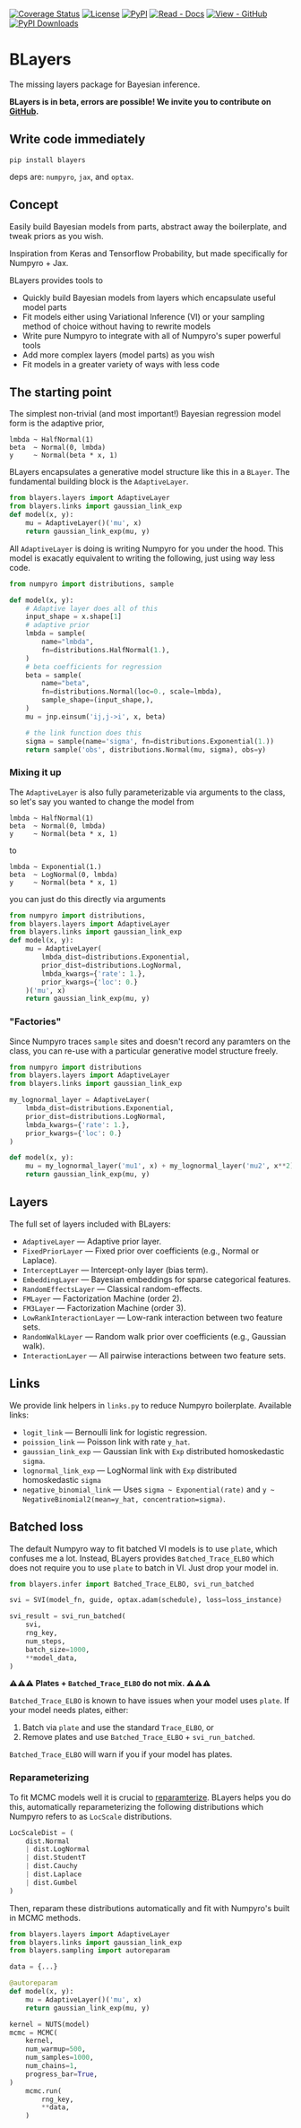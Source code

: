 [![Coverage Status](https://coveralls.io/repos/github/georgeberry/blayers/badge.svg?branch=main)](https://coveralls.io/github/georgeberry/blayers?branch=main) [![License](https://img.shields.io/github/license/georgeberry/blayers)](LICENSE) [![PyPI](https://img.shields.io/pypi/v/blayers)](https://pypi.org/project/blayers/) [![Read - Docs](https://img.shields.io/badge/Read-Docs-2ea44f)](https://georgeberry.github.io/blayers/) [![View - GitHub](https://img.shields.io/badge/View-GitHub-89CFF0)](https://github.com/georgeberry/blayers) [![PyPI Downloads](https://static.pepy.tech/badge/blayers)](https://pepy.tech/projects/blayers)



# BLayers

The missing layers package for Bayesian inference.

**BLayers is in beta, errors are possible! We invite you to contribute on [GitHub](https://github.com/georgeberry/blayers).**

## Write code immediately

```
pip install blayers
```

deps are: `numpyro`, `jax`, and `optax`.

## Concept

Easily build Bayesian models from parts, abstract away the boilerplate, and
tweak priors as you wish.

Inspiration from Keras and Tensorflow Probability, but made specifically for Numpyro + Jax.

BLayers provides tools to

- Quickly build Bayesian models from layers which encapsulate useful model parts
- Fit models either using Variational Inference (VI) or your sampling method of
choice without having to rewrite models
- Write pure Numpyro to integrate with all of Numpyro's super powerful tools
- Add more complex layers (model parts) as you wish
- Fit models in a greater variety of ways with less code

## The starting point

The simplest non-trivial (and most important!) Bayesian regression model form is
the adaptive prior,

```
lmbda ~ HalfNormal(1)
beta  ~ Normal(0, lmbda)
y     ~ Normal(beta * x, 1)
```

BLayers encapsulates a generative model structure like this in a `BLayer`. The
fundamental building block is the `AdaptiveLayer`.

```python
from blayers.layers import AdaptiveLayer
from blayers.links import gaussian_link_exp
def model(x, y):
    mu = AdaptiveLayer()('mu', x)
    return gaussian_link_exp(mu, y)
```

All `AdaptiveLayer` is doing is writing Numpyro for you under the hood. This
model is exacatly equivalent to writing the following, just using way less code.

```python
from numpyro import distributions, sample

def model(x, y):
    # Adaptive layer does all of this
    input_shape = x.shape[1]
    # adaptive prior
    lmbda = sample(
        name="lmbda",
        fn=distributions.HalfNormal(1.),
    )
    # beta coefficients for regression
    beta = sample(
        name="beta",
        fn=distributions.Normal(loc=0., scale=lmbda),
        sample_shape=(input_shape,),
    )
    mu = jnp.einsum('ij,j->i', x, beta)

    # the link function does this
    sigma = sample(name='sigma', fn=distributions.Exponential(1.))
    return sample('obs', distributions.Normal(mu, sigma), obs=y)
```

### Mixing it up

The `AdaptiveLayer` is also fully parameterizable via arguments to the class, so let's say you wanted to change the model from

```
lmbda ~ HalfNormal(1)
beta  ~ Normal(0, lmbda)
y     ~ Normal(beta * x, 1)
```

to

```
lmbda ~ Exponential(1.)
beta  ~ LogNormal(0, lmbda)
y     ~ Normal(beta * x, 1)
```

you can just do this directly via arguments

```python
from numpyro import distributions,
from blayers.layers import AdaptiveLayer
from blayers.links import gaussian_link_exp
def model(x, y):
    mu = AdaptiveLayer(
        lmbda_dist=distributions.Exponential,
        prior_dist=distributions.LogNormal,
        lmbda_kwargs={'rate': 1.},
        prior_kwargs={'loc': 0.}
    )('mu', x)
    return gaussian_link_exp(mu, y)
```

### "Factories"

Since Numpyro traces `sample` sites and doesn't record any paramters on the class, you can re-use with a particular generative model structure freely.

```python
from numpyro import distributions
from blayers.layers import AdaptiveLayer
from blayers.links import gaussian_link_exp

my_lognormal_layer = AdaptiveLayer(
    lmbda_dist=distributions.Exponential,
    prior_dist=distributions.LogNormal,
    lmbda_kwargs={'rate': 1.},
    prior_kwargs={'loc': 0.}
)

def model(x, y):
    mu = my_lognormal_layer('mu1', x) + my_lognormal_layer('mu2', x**2)
    return gaussian_link_exp(mu, y)
```

## Layers

The full set of layers included with BLayers:

- `AdaptiveLayer` — Adaptive prior layer.
- `FixedPriorLayer` — Fixed prior over coefficients (e.g., Normal or Laplace).
- `InterceptLayer` — Intercept-only layer (bias term).
- `EmbeddingLayer` — Bayesian embeddings for sparse categorical features.
- `RandomEffectsLayer` — Classical random-effects.
- `FMLayer` — Factorization Machine (order 2).
- `FM3Layer` — Factorization Machine (order 3).
- `LowRankInteractionLayer` — Low-rank interaction between two feature sets.
- `RandomWalkLayer` — Random walk prior over coefficients (e.g., Gaussian walk).
- `InteractionLayer` — All pairwise interactions between two feature sets.

## Links

We provide link helpers in `links.py` to reduce Numpyro boilerplate. Available links:

- `logit_link` — Bernoulli link for logistic regression.
- `poission_link` — Poisson link with rate `y_hat`.
- `gaussian_link_exp` — Gaussian link with `Exp` distributed homoskedastic `sigma`.
- `lognormal_link_exp` — LogNormal link with `Exp` distributed homoskedastic `sigma`
- `negative_binomial_link` — Uses `sigma ~ Exponential(rate)` and `y ~ NegativeBinomial2(mean=y_hat, concentration=sigma)`.

## Batched loss

The default Numpyro way to fit batched VI models is to use `plate`, which confuses
me a lot. Instead, BLayers provides `Batched_Trace_ELBO` which does not require
you to use `plate` to batch in VI. Just drop your model in.

```python
from blayers.infer import Batched_Trace_ELBO, svi_run_batched

svi = SVI(model_fn, guide, optax.adam(schedule), loss=loss_instance)

svi_result = svi_run_batched(
    svi,
    rng_key,
    num_steps,
    batch_size=1000,
    **model_data,
)
```

**⚠️⚠️⚠️ Plates + `Batched_Trace_ELBO` do not mix. ⚠️⚠️⚠️**

`Batched_Trace_ELBO` is known to have issues when your model uses `plate`. If your model needs plates, either:
1. Batch via `plate` and use the standard `Trace_ELBO`, or
1. Remove plates and use `Batched_Trace_ELBO` + `svi_run_batched`.

`Batched_Trace_ELBO` will warn if you if your model has plates.


### Reparameterizing

To fit MCMC models well it is crucial to [reparamterize](https://num.pyro.ai/en/latest/reparam.html). BLayers helps you do this, automatically reparameterizing the following distributions which Numpyro refers to as `LocScale` distributions.

```python
LocScaleDist = (
    dist.Normal
    | dist.LogNormal
    | dist.StudentT
    | dist.Cauchy
    | dist.Laplace
    | dist.Gumbel
)
```

Then, reparam these distributions automatically and fit with Numpyro's built in MCMC methods.

```python
from blayers.layers import AdaptiveLayer
from blayers.links import gaussian_link_exp
from blayers.sampling import autoreparam

data = {...}

@autoreparam
def model(x, y):
    mu = AdaptiveLayer()('mu', x)
    return gaussian_link_exp(mu, y)

kernel = NUTS(model)
mcmc = MCMC(
    kernel,
    num_warmup=500,
    num_samples=1000,
    num_chains=1,
    progress_bar=True,
)
    mcmc.run(
        rng_key,
        **data,
    )
```
